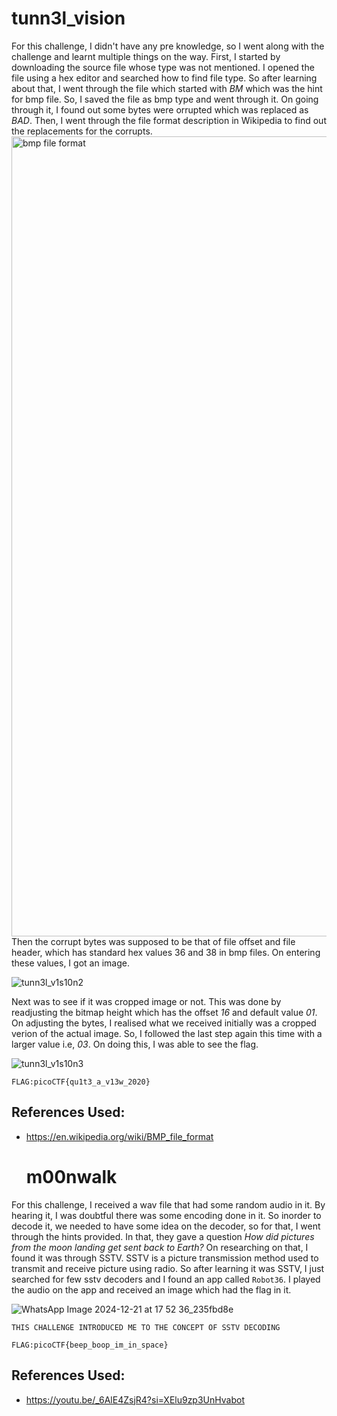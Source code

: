 # tunn3l_vision
For this challenge, I didn't have any pre knowledge, so I went along with the challenge and learnt multiple things on the way. First, I started by downloading the source file whose type was not mentioned. I opened the file using a hex editor and searched how to find file type. So after learning about that, I went through the file which started with *BM* which was the hint for bmp file. So, I saved the file as bmp type and went through it. On going through it, I found out some bytes were orrupted which was replaced as *BAD*. Then, I went through the file format description in Wikipedia to find out the replacements for the corrupts.
<img width="1280" alt="bmp file format" src="https://github.com/user-attachments/assets/d2691581-1613-451b-92bc-88d3b29e2fd5" />
Then the corrupt bytes was supposed to be that of file offset and file header, which has standard hex values 36 and 38 in bmp files. On entering these values, I got an image.


![tunn3l_v1s10n2](https://github.com/user-attachments/assets/201943c7-df01-495a-b4a0-41c56e30db86)

Next was to see if it was cropped image or not. This was done by readjusting the bitmap height which has the offset *16* and default value *01*. On adjusting the bytes, I realised what we received initially was a cropped verion of the actual image. So, I followed the last step again this time with a larger value i.e, *03*. On doing this, I was able to see the flag.

![tunn3l_v1s10n3](https://github.com/user-attachments/assets/ee07a2ed-0684-4efc-88a0-9f3d43db8edf)



`FLAG:picoCTF{qu1t3_a_v13w_2020}`

## References Used:
- https://en.wikipedia.org/wiki/BMP_file_format

  # m00nwalk
For this challenge, I received a wav file that had some random audio in it. By hearing it, I was doubtful there was some encoding done in it. So inorder to decode it, we needed to have some idea on the decoder, so for that, I went through the hints provided. In that, they gave a question *How did pictures from the moon landing get sent back to Earth?* On researching on that, I found it was through SSTV. SSTV is a picture transmission method used to transmit and receive picture using radio.
So after learning it was SSTV, I just searched for few sstv decoders and I found an app called `Robot36`. I played the audio on the app and received an image which had the flag in it.

![WhatsApp Image 2024-12-21 at 17 52 36_235fbd8e](https://github.com/user-attachments/assets/72010520-0995-465d-a99f-d39a3fc02ace)

```THIS CHALLENGE INTRODUCED ME TO THE CONCEPT OF SSTV DECODING```

`FLAG:picoCTF{beep_boop_im_in_space}`

## References Used:
- https://youtu.be/_6AlE4ZsjR4?si=XElu9zp3UnHvabot



